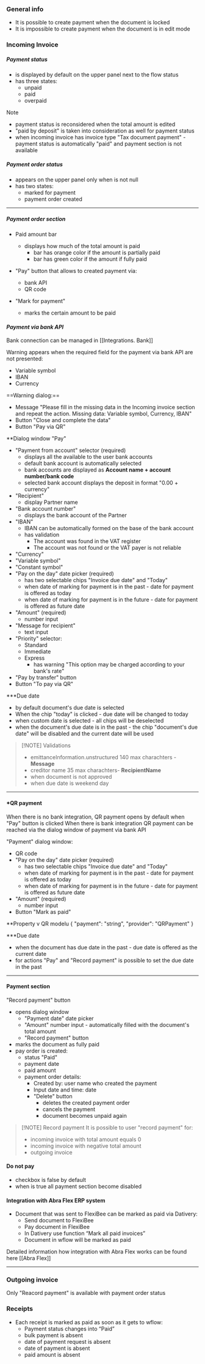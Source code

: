 ### General info

* It is possible to create payment when the document is locked
* It is impossible to create payment when the document is in edit mode
### Incoming Invoice

##### Payment status
* is displayed by default on the upper panel next to the flow status
* has three states:
	* unpaid
	* paid
	* overpaid


> [!NOTE] 
> * payment status is reconsidered when the total amount is edited
> * "paid by deposit" is taken into consideration as well for payment status
> * when incoming invoice has invoice type "Tax document payment" - payment status is automatically "paid" and payment section is not available

##### Payment order status
* appears on the upper panel only when is not null
* has two states:
	* marked for payment
	* payment order created

---


##### Payment order section

* Paid amount bar
	* displays how much of the total amount is paid
		* bar has orange color if the amount is partially paid
		* bar has green color if the amount if fully paid

* "Pay" button that allows to created payment via:
	* bank API
	* QR code

* "Mark for payment" 
	* marks the certain amount to be paid


#### *Payment via bank API*

Bank connection can be managed in [[Integrations. Bank]]

Warning appears when the required field for the payment via bank API are not presented:
* Variable symbol
* IBAN
* Currency

==Warning dialog:==
* Message "Please fill in the missing data in the Incoming invoice section and repeat the action. Missing data: Variable symbol, Currency, IBAN"
* Button "Close and complete the data"
* Button "Pay via QR"

**Dialog window "Pay"
* "Payment from account" selector (required)
	* displays all the available to the user bank accounts
	* default bank account is automatically selected
	* bank accounts are displayed as **Account name + account number/bank code**
	* selected bank account displays the deposit in format "0.00 + currency"
* "Recipient" 
	* display Partner name
* "Bank account number"
	* displays the bank account of the Partner
* "IBAN"
	* IBAN can be automatically formed on the base of the bank account
	* has validation
		* The account was found in the VAT register
		* The account was not found or the VAT payer is not reliable
* "Currency"
* "Variable symbol"
* "Constant symbol"
* "Pay on the day" date picker (required)
	* has two selectable chips "Invoice due date" and "Today"
	* when date of marking for payment is in the past - date for payment is offered as today
	- when date of marking for payment is in the future - date for payment is offered as future date
* "Amount" (required)
	* number input
* "Message for recipient" 
	* text input
* "Priority" selector:
	* Standard
	* Immediate
	* Express
		* has warning "This option may be charged according to your bank's rate"
* "Pay by transfer" button 
* Button "To pay via QR"

***Due date
* by default document's due date is selected
* When the chip "today" is clicked -  due date will be changed to today
* when custom date is selected - all chips will be deselected
* when the document's due date is in the past - the chip "document's due date" will be disabled and the current date will be used
> [!NOTE] Validations 
> * emittanceInformation.unstructured 140 max charachters - **Message**
> * creditor name 35 max charachters- **RecipientName**
> * when document is not approved
> * when due date is weekend day

---


#### *QR payment

When there is no bank integration, QR payment opens by default when "Pay" button is clicked
When there is bank integration QR payment can be reached via the dialog window of payment via bank API

"Payment" dialog window:
* QR code 
* "Pay on the day" date picker (required)
	* has two selectable chips "Invoice due date" and "Today"
	* when date of marking for payment is in the past - date for payment is offered as today
	- when date of marking for payment is in the future - date for payment is offered as future date
*  "Amount" (required)
	* number input
* Button "Mark as paid"

**Property v QR modelu
{ 
"payment": "string", 
"provider": "QRPayment"
}

***Due date
* when the document has due date in the past - due date is offered as the current date
* for actions "Pay" and "Record payment" is possible to set the due date in the past

---


#### Payment section

"Record payment" button 
* opens dialog window
	* "Payment date" date picker
	* "Amount" number input - automatically filled with the document's total amount
	* "Record payment" button
* marks the document as fully paid
* pay order is created:
	* status "Paid"
	* payment date
	* paid amount
	* payment order details:
		* Created by: user name who created the payment
		* Input date and time: date
		* "Delete" button
			* deletes the created payment order
			* cancels the payment
			* document becomes unpaid again


> [!NOTE] Record payment
> It is possible to user "record payment" for:
> * incoming invoice with total amount equals 0
> * incoming invoice with negative total amount
> * outgoing invoice

#### Do not pay

* checkbox is false by default
* when is true all payment section become disabled

#### Integration with Abra Flex ERP system

- Document that was sent to FlexiBee can be marked as paid via Dativery:
    - Send document to FlexiBee
    - Pay document in FlexiBee
    - In Dativery use function “Mark all paid invoices”
    - Document in wflow will be marked as paid

Detailed information how integration with Abra Flex works can be found here [[Abra Flex]]


---
### Outgoing invoice

Only "Reacord payment" is available with payment order status

### Receipts

- Each receipt is marked as paid as soon as it gets to wflow:
    - Payment status changes into “Paid”
    - bulk payment is absent
    - date of payment request is absent
    - date of payment is absent
    - paid amount is absent

